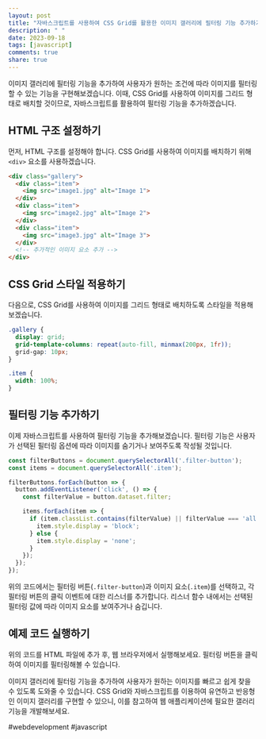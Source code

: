 ```yaml
---
layout: post
title: "자바스크립트를 사용하여 CSS Grid를 활용한 이미지 갤러리에 필터링 기능 추가하기"
description: " "
date: 2023-09-18
tags: [javascript]
comments: true
share: true
---
```


이미지 갤러리에 필터링 기능을 추가하여 사용자가 원하는 조건에 따라 이미지를 필터링할 수 있는 기능을 구현해보겠습니다. 이때, CSS Grid를 사용하여 이미지를 그리드 형태로 배치할 것이므로, 자바스크립트를 활용하여 필터링 기능을 추가하겠습니다.

## HTML 구조 설정하기
먼저, HTML 구조를 설정해야 합니다. CSS Grid를 사용하여 이미지를 배치하기 위해 `<div>` 요소를 사용하겠습니다.

```html
<div class="gallery">
  <div class="item">
    <img src="image1.jpg" alt="Image 1">
  </div>
  <div class="item">
    <img src="image2.jpg" alt="Image 2">
  </div>
  <div class="item">
    <img src="image3.jpg" alt="Image 3">
  </div>
  <!-- 추가적인 이미지 요소 추가 -->
</div>
```

## CSS Grid 스타일 적용하기
다음으로, CSS Grid를 사용하여 이미지를 그리드 형태로 배치하도록 스타일을 적용해보겠습니다.

```css
.gallery {
  display: grid;
  grid-template-columns: repeat(auto-fill, minmax(200px, 1fr));
  grid-gap: 10px;
}

.item {
  width: 100%;
}
```

## 필터링 기능 추가하기
이제 자바스크립트를 사용하여 필터링 기능을 추가해보겠습니다. 필터링 기능은 사용자가 선택된 필터링 옵션에 따라 이미지를 숨기거나 보여주도록 작성될 것입니다.

```javascript
const filterButtons = document.querySelectorAll('.filter-button');
const items = document.querySelectorAll('.item');

filterButtons.forEach(button => {
  button.addEventListener('click', () => {
    const filterValue = button.dataset.filter;

    items.forEach(item => {
      if (item.classList.contains(filterValue) || filterValue === 'all') {
        item.style.display = 'block';
      } else {
        item.style.display = 'none';
      }
    });
  });
});
```

위의 코드에서는 필터링 버튼(`.filter-button`)과 이미지 요소(`.item`)를 선택하고, 각 필터링 버튼의 클릭 이벤트에 대한 리스너를 추가합니다. 리스너 함수 내에서는 선택된 필터링 값에 따라 이미지 요소를 보여주거나 숨깁니다.

## 예제 코드 실행하기
위의 코드를 HTML 파일에 추가 후, 웹 브라우저에서 실행해보세요. 필터링 버튼을 클릭하여 이미지를 필터링해볼 수 있습니다.

이미지 갤러리에 필터링 기능을 추가하여 사용자가 원하는 이미지를 빠르고 쉽게 찾을 수 있도록 도와줄 수 있습니다. CSS Grid와 자바스크립트를 이용하여 유연하고 반응형인 이미지 갤러리를 구현할 수 있으니, 이를 참고하여 웹 애플리케이션에 필요한 갤러리 기능을 개발해보세요.

#webdevelopment #javascript